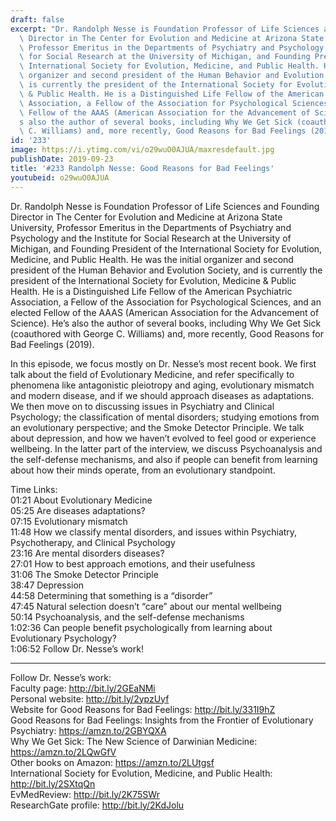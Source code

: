 ```yaml
---
draft: false
excerpt: "Dr. Randolph Nesse is Foundation Professor of Life Sciences and Founding\
  \ Director in The Center for Evolution and Medicine at Arizona State University,\
  \ Professor Emeritus in the Departments of Psychiatry and Psychology and the Institute\
  \ for Social Research at the University of Michigan, and Founding President of the\
  \ International Society for Evolution, Medicine, and Public Health. He was the initial\
  \ organizer and second president of the Human Behavior and Evolution Society, and\
  \ is currently the president of the International Society for Evolution, Medicine\
  \ & Public Health. He is a Distinguished Life Fellow of the American Psychiatric\
  \ Association, a Fellow of the Association for Psychological Sciences, and an elected\
  \ Fellow of the AAAS (American Association for the Advancement of Science). He\u2019\
  s also the author of several books, including Why We Get Sick (coauthored with George\
  \ C. Williams) and, more recently, Good Reasons for Bad Feelings (2019)."
id: '233'
image: https://i.ytimg.com/vi/o29wuO0AJUA/maxresdefault.jpg
publishDate: 2019-09-23
title: '#233 Randolph Nesse: Good Reasons for Bad Feelings'
youtubeid: o29wuO0AJUA
---
```

<div class="timelinks">

Dr. Randolph Nesse is Foundation Professor of Life Sciences and Founding Director in The Center for Evolution and Medicine at Arizona State University, Professor Emeritus in the Departments of Psychiatry and Psychology and the Institute for Social Research at the University of Michigan, and Founding President of the International Society for Evolution, Medicine, and Public Health. He was the initial organizer and second president of the Human Behavior and Evolution Society, and is currently the president of the International Society for Evolution, Medicine & Public Health. He is a Distinguished Life Fellow of the American Psychiatric Association, a Fellow of the Association for Psychological Sciences, and an elected Fellow of the AAAS (American Association for the Advancement of Science). He’s also the author of several books, including Why We Get Sick (coauthored with George C. Williams) and, more recently, Good Reasons for Bad Feelings (2019).

In this episode, we focus mostly on Dr. Nesse’s most recent book. We first talk about the field of Evolutionary Medicine, and refer specifically to phenomena like antagonistic pleiotropy and aging, evolutionary mismatch and modern disease, and if we should approach diseases as adaptations. We then move on to discussing issues in Psychiatry and Clinical Psychology; the classification of mental disorders; studying emotions from an evolutionary perspective; and the Smoke Detector Principle. We talk about depression, and how we haven’t evolved to feel good or experience wellbeing. In the latter part of the interview, we discuss Psychoanalysis and the self-defense mechanisms, and also if people can benefit from learning about how their minds operate, from an evolutionary standpoint. 

Time Links:  
<time>01:21</time> About Evolutionary Medicine  
<time>05:25</time> Are diseases adaptations?  
<time>07:15</time> Evolutionary mismatch  
<time>11:48</time> How we classify mental disorders, and issues within Psychiatry, Psychotherapy, and Clinical Psychology                               
<time>23:16</time> Are mental disorders diseases?  
<time>27:01</time> How to best approach emotions, and their usefulness  
<time>31:06</time> The Smoke Detector Principle  
<time>38:47</time> Depression  
<time>44:58</time> Determining that something is a “disorder”  
<time>47:45</time> Natural selection doesn’t “care” about our mental wellbeing   
<time>50:14</time> Psychoanalysis, and the self-defense mechanisms  
<time>1:02:36</time> Can people benefit psychologically from learning about Evolutionary Psychology?  
<time>1:06:52</time> Follow Dr. Nesse’s work!

---

Follow Dr. Nesse’s work:  
Faculty page: http://bit.ly/2GEaNMi  
Personal website: http://bit.ly/2ypzUyf  
Website for Good Reasons for Bad Feelings: http://bit.ly/331I9hZ  
Good Reasons for Bad Feelings: Insights from the Frontier of Evolutionary Psychiatry: https://amzn.to/2GBYQXA  
Why We Get Sick: The New Science of Darwinian Medicine: https://amzn.to/2LQwGfV  
Other books on Amazon: https://amzn.to/2LUtgsf  
International Society for Evolution, Medicine, and Public Health: http://bit.ly/2SXtqQn  
EvMedReview: http://bit.ly/2K75SWr  
ResearchGate profile: http://bit.ly/2KdJolu
</div>

